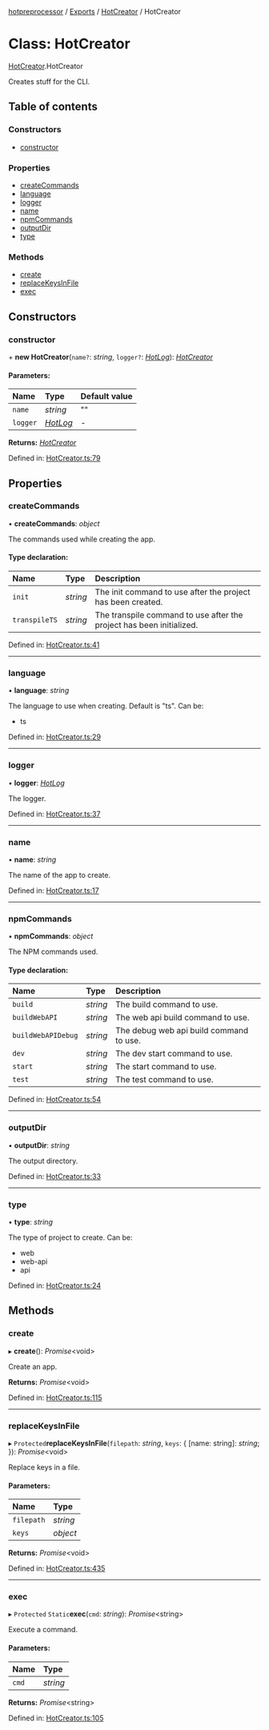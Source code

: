 [hotpreprocessor](../README.md) / [Exports](../modules.md) / [HotCreator](../modules/hotcreator.md) / HotCreator

# Class: HotCreator

[HotCreator](../modules/hotcreator.md).HotCreator

Creates stuff for the CLI.

## Table of contents

### Constructors

- [constructor](hotcreator.hotcreator-1.md#constructor)

### Properties

- [createCommands](hotcreator.hotcreator-1.md#createcommands)
- [language](hotcreator.hotcreator-1.md#language)
- [logger](hotcreator.hotcreator-1.md#logger)
- [name](hotcreator.hotcreator-1.md#name)
- [npmCommands](hotcreator.hotcreator-1.md#npmcommands)
- [outputDir](hotcreator.hotcreator-1.md#outputdir)
- [type](hotcreator.hotcreator-1.md#type)

### Methods

- [create](hotcreator.hotcreator-1.md#create)
- [replaceKeysInFile](hotcreator.hotcreator-1.md#replacekeysinfile)
- [exec](hotcreator.hotcreator-1.md#exec)

## Constructors

### constructor

\+ **new HotCreator**(`name?`: *string*, `logger?`: [*HotLog*](hotlog.hotlog-1.md)): [*HotCreator*](hotcreator.hotcreator-1.md)

#### Parameters:

Name | Type | Default value |
:------ | :------ | :------ |
`name` | *string* | "" |
`logger` | [*HotLog*](hotlog.hotlog-1.md) | - |

**Returns:** [*HotCreator*](hotcreator.hotcreator-1.md)

Defined in: [HotCreator.ts:79](https://github.com/OurFreeLight/HotPreprocessor/blob/6714234/src/HotCreator.ts#L79)

## Properties

### createCommands

• **createCommands**: *object*

The commands used while creating the app.

#### Type declaration:

Name | Type | Description |
:------ | :------ | :------ |
`init` | *string* | The init command to use after the project has been created.   |
`transpileTS` | *string* | The transpile command to use after the project has been initialized.   |

Defined in: [HotCreator.ts:41](https://github.com/OurFreeLight/HotPreprocessor/blob/6714234/src/HotCreator.ts#L41)

___

### language

• **language**: *string*

The language to use when creating. Default is "ts". Can be:
* ts

Defined in: [HotCreator.ts:29](https://github.com/OurFreeLight/HotPreprocessor/blob/6714234/src/HotCreator.ts#L29)

___

### logger

• **logger**: [*HotLog*](hotlog.hotlog-1.md)

The logger.

Defined in: [HotCreator.ts:37](https://github.com/OurFreeLight/HotPreprocessor/blob/6714234/src/HotCreator.ts#L37)

___

### name

• **name**: *string*

The name of the app to create.

Defined in: [HotCreator.ts:17](https://github.com/OurFreeLight/HotPreprocessor/blob/6714234/src/HotCreator.ts#L17)

___

### npmCommands

• **npmCommands**: *object*

The NPM commands used.

#### Type declaration:

Name | Type | Description |
:------ | :------ | :------ |
`build` | *string* | The build command to use.   |
`buildWebAPI` | *string* | The web api build command to use.   |
`buildWebAPIDebug` | *string* | The debug web api build command to use.   |
`dev` | *string* | The dev start command to use.   |
`start` | *string* | The start command to use.   |
`test` | *string* | The test command to use.   |

Defined in: [HotCreator.ts:54](https://github.com/OurFreeLight/HotPreprocessor/blob/6714234/src/HotCreator.ts#L54)

___

### outputDir

• **outputDir**: *string*

The output directory.

Defined in: [HotCreator.ts:33](https://github.com/OurFreeLight/HotPreprocessor/blob/6714234/src/HotCreator.ts#L33)

___

### type

• **type**: *string*

The type of project to create. Can be:
* web
* web-api
* api

Defined in: [HotCreator.ts:24](https://github.com/OurFreeLight/HotPreprocessor/blob/6714234/src/HotCreator.ts#L24)

## Methods

### create

▸ **create**(): *Promise*<void\>

Create an app.

**Returns:** *Promise*<void\>

Defined in: [HotCreator.ts:115](https://github.com/OurFreeLight/HotPreprocessor/blob/6714234/src/HotCreator.ts#L115)

___

### replaceKeysInFile

▸ `Protected`**replaceKeysInFile**(`filepath`: *string*, `keys`: { [name: string]: *string*;  }): *Promise*<void\>

Replace keys in a file.

#### Parameters:

Name | Type |
:------ | :------ |
`filepath` | *string* |
`keys` | *object* |

**Returns:** *Promise*<void\>

Defined in: [HotCreator.ts:435](https://github.com/OurFreeLight/HotPreprocessor/blob/6714234/src/HotCreator.ts#L435)

___

### exec

▸ `Protected` `Static`**exec**(`cmd`: *string*): *Promise*<string\>

Execute a command.

#### Parameters:

Name | Type |
:------ | :------ |
`cmd` | *string* |

**Returns:** *Promise*<string\>

Defined in: [HotCreator.ts:105](https://github.com/OurFreeLight/HotPreprocessor/blob/6714234/src/HotCreator.ts#L105)
